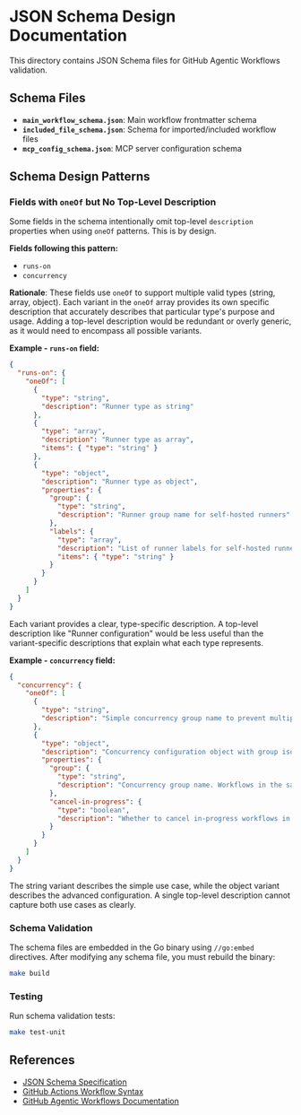 # JSON Schema Design Documentation

This directory contains JSON Schema files for GitHub Agentic Workflows validation.

## Schema Files

- **`main_workflow_schema.json`**: Main workflow frontmatter schema
- **`included_file_schema.json`**: Schema for imported/included workflow files
- **`mcp_config_schema.json`**: MCP server configuration schema

## Schema Design Patterns

### Fields with `oneOf` but No Top-Level Description

Some fields in the schema intentionally omit top-level `description` properties when using `oneOf` patterns. This is by design.

**Fields following this pattern:**
- `runs-on`
- `concurrency`

**Rationale**: These fields use `oneOf` to support multiple valid types (string, array, object). Each variant in the `oneOf` array provides its own specific description that accurately describes that particular type's purpose and usage. Adding a top-level description would be redundant or overly generic, as it would need to encompass all possible variants.

**Example - `runs-on` field:**
```json
{
  "runs-on": {
    "oneOf": [
      {
        "type": "string",
        "description": "Runner type as string"
      },
      {
        "type": "array",
        "description": "Runner type as array",
        "items": { "type": "string" }
      },
      {
        "type": "object",
        "description": "Runner type as object",
        "properties": {
          "group": {
            "type": "string",
            "description": "Runner group name for self-hosted runners"
          },
          "labels": {
            "type": "array",
            "description": "List of runner labels for self-hosted runners",
            "items": { "type": "string" }
          }
        }
      }
    ]
  }
}
```

Each variant provides a clear, type-specific description. A top-level description like "Runner configuration" would be less useful than the variant-specific descriptions that explain what each type represents.

**Example - `concurrency` field:**
```json
{
  "concurrency": {
    "oneOf": [
      {
        "type": "string",
        "description": "Simple concurrency group name to prevent multiple runs. Agentic workflows automatically generate enhanced concurrency policies."
      },
      {
        "type": "object",
        "description": "Concurrency configuration object with group isolation and cancellation control",
        "properties": {
          "group": {
            "type": "string",
            "description": "Concurrency group name. Workflows in the same group cannot run simultaneously."
          },
          "cancel-in-progress": {
            "type": "boolean",
            "description": "Whether to cancel in-progress workflows in the same concurrency group when a new one starts"
          }
        }
      }
    ]
  }
}
```

The string variant describes the simple use case, while the object variant describes the advanced configuration. A single top-level description cannot capture both use cases as clearly.

### Schema Validation

The schema files are embedded in the Go binary using `//go:embed` directives. After modifying any schema file, you must rebuild the binary:

```bash
make build
```

### Testing

Run schema validation tests:

```bash
make test-unit
```

## References

- [JSON Schema Specification](https://json-schema.org/)
- [GitHub Actions Workflow Syntax](https://docs.github.com/en/actions/using-workflows/workflow-syntax-for-github-actions)
- [GitHub Agentic Workflows Documentation](https://githubnext.github.io/gh-aw/)
